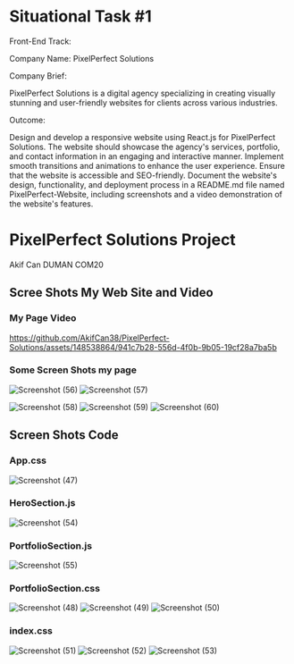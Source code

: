 # Situational Task #1
Front-End Track:

Company Name: PixelPerfect Solutions

Company Brief:

PixelPerfect Solutions is a digital agency specializing in creating visually stunning and user-friendly websites for clients across various industries.

Outcome:

Design and develop a responsive website using React.js for PixelPerfect Solutions. The website should showcase the agency's services, portfolio, and contact information in an engaging and interactive manner. Implement smooth transitions and animations to enhance the user experience. Ensure that the website is accessible and SEO-friendly. Document the website's design, functionality, and deployment process in a README.md file named PixelPerfect-Website, including screenshots and a video demonstration of the website's features.

# PixelPerfect Solutions Project 

Akif Can DUMAN
COM20

## Scree Shots My Web Site and Video
### My Page Video
https://github.com/AkifCan38/PixelPerfect-Solutions/assets/148538864/941c7b28-556d-4f0b-9b05-19cf28a7ba5b
### Some Screen Shots my page

![Screenshot (56)](https://github.com/AkifCan38/PixelPerfect-Solutions/assets/148538864/303ef722-71fb-499b-ad94-04dab54afd59)
![Screenshot (57)](https://github.com/AkifCan38/PixelPerfect-Solutions/assets/148538864/6e170b13-518f-4124-8ed3-799844c10b7d)

![Screenshot (58)](https://github.com/AkifCan38/PixelPerfect-Solutions/assets/148538864/4c1ae847-b3a5-4cb6-944c-b47bdf636113)
![Screenshot (59)](https://github.com/AkifCan38/PixelPerfect-Solutions/assets/148538864/eddbb60d-8927-4b3a-873a-1cd1cb6dbd91)
![Screenshot (60)](https://github.com/AkifCan38/PixelPerfect-Solutions/assets/148538864/47eeb783-0247-4c5f-a35f-d56b38aae4a3)

## Screen Shots Code

### App.css
![Screenshot (47)](https://github.com/AkifCan38/PixelPerfect-Solutions/assets/148538864/47037f79-0283-4631-be36-853f1c85e41d)
### HeroSection.js
![Screenshot (54)](https://github.com/AkifCan38/PixelPerfect-Solutions/assets/148538864/f65c2f67-df97-4dc7-ac42-1d37e637cc34)
### PortfolioSection.js
![Screenshot (55)](https://github.com/AkifCan38/PixelPerfect-Solutions/assets/148538864/e325c671-652f-4107-86c0-650107adbd77)
### PortfolioSection.css
![Screenshot (48)](https://github.com/AkifCan38/PixelPerfect-Solutions/assets/148538864/d944906c-b086-40c9-b317-15f7fcc233b7)
![Screenshot (49)](https://github.com/AkifCan38/PixelPerfect-Solutions/assets/148538864/c7133a95-c295-4ae4-894b-6ab34b32c300)
![Screenshot (50)](https://github.com/AkifCan38/PixelPerfect-Solutions/assets/148538864/307a9a2f-c0de-4f58-afe2-63d157fa9034)
### index.css
![Screenshot (51)](https://github.com/AkifCan38/PixelPerfect-Solutions/assets/148538864/85fa6b41-6817-4fab-828a-a01decda42a0)
![Screenshot (52)](https://github.com/AkifCan38/PixelPerfect-Solutions/assets/148538864/0914f8e2-5d9c-4907-9057-90c7e6cd89a4)
![Screenshot (53)](https://github.com/AkifCan38/PixelPerfect-Solutions/assets/148538864/00773646-a435-4ff8-9aa6-afcfac2939fd)
